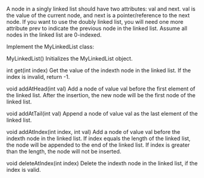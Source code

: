 A node in a singly linked list should have two attributes: val and next. val is the value of the current node, and next is a pointer/reference to the next node.
If you want to use the doubly linked list, you will need one more attribute prev to indicate the previous node in the linked list. Assume all nodes in the linked list are 0-indexed.

Implement the MyLinkedList class:

MyLinkedList() Initializes the MyLinkedList object.

int get(int index) Get the value of the indexth node in the linked list. If the index is invalid, return -1.

void addAtHead(int val) Add a node of value val before the first element of the linked list. After the insertion, the new node will be the first node of the linked list.

void addAtTail(int val) Append a node of value val as the last element of the linked list.

void addAtIndex(int index, int val) Add a node of value val before the indexth node in the linked list. If index equals the length of the linked list, the node will be appended to the end of the linked list. If index is greater than the length, the node will not be inserted.

void deleteAtIndex(int index) Delete the indexth node in the linked list, if the index is valid.
